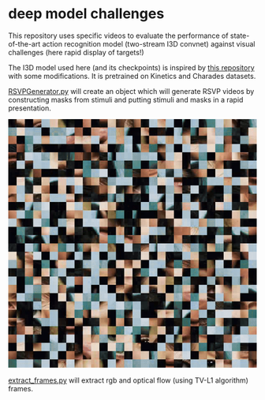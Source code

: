 # deep model challenges

This repository uses specific videos to evaluate the performance of state-of-the-art action recognition model (two-stream I3D convnet) against visual challenges (here rapid display of targets!)

The I3D model used here (and its checkpoints) is inspired by [this repository](https://github.com/piergiaj/pytorch-i3d) with some modifications. It is pretrained on Kinetics and Charades datasets. 

[RSVPGenerator.py](RSVPGenerator.py) will create an object which will generate RSVP videos by constructing masks from stimuli and putting stimuli and masks in a rapid presentation.


[![](1.gif)](1.gif)

[extract_frames.py](extract_frames.py) will extract rgb and optical flow (using TV-L1 algorithm) frames.
